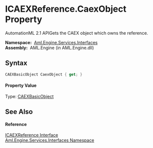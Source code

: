 ICAEXReference.CaexObject Property
==================================
AutomationML 2.1 APIGets the CAEX object which owns the reference.

  **Namespace:**  [Aml.Engine.Services.Interfaces][1]  
  **Assembly:**  AML.Engine (in AML.Engine.dll)

Syntax
------

```csharp
CAEXBasicObject CaexObject { get; }
```

#### Property Value
Type: [CAEXBasicObject][2]

See Also
--------

#### Reference
[ICAEXReference Interface][3]  
[Aml.Engine.Services.Interfaces Namespace][1]  

[1]: ../README.md
[2]: ../../Aml.Engine.CAEX/CAEXBasicObject/README.md
[3]: README.md
[4]: https://www.automationml.org
[5]: ../../icons/logoShade.png